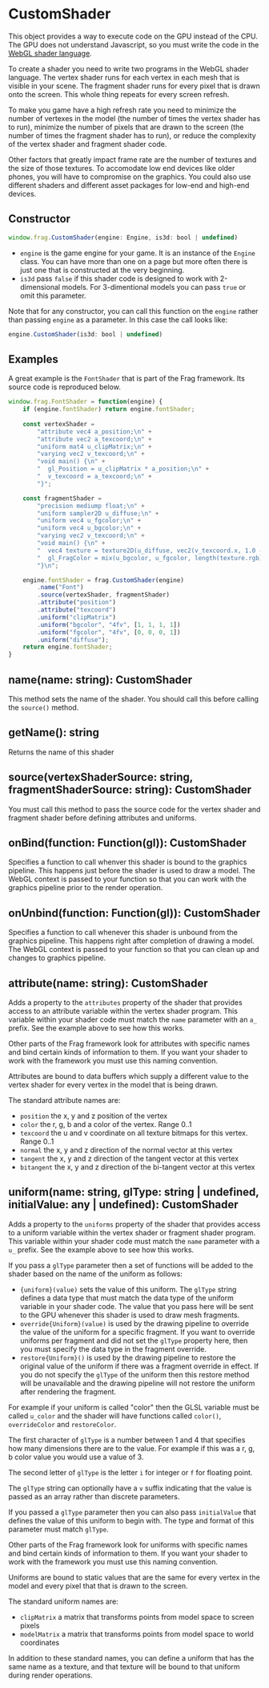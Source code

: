# CustomShader

This object provides a way to execute code on the GPU instead of the CPU.
The GPU does not understand Javascript, so you must write the code in 
the [WebGL shader language](http://learnwebgl.brown37.net/12_shader_language/documents/_GLSL_ES_Specification_1.0.17.pdf).

To create a shader you need to write two programs in the WebGL shader language. The 
vertex shader runs for each vertex in each mesh that is visible in your scene. The
fragment shader runs for every pixel that is drawn onto the screen. This whole thing
repeats for every screen refresh.

To make you game have a high refresh rate you need to minimize the number of vertexes
in the model (the number of times the vertex shader has to run), minimize the number
of pixels that are drawn to the screen (the number of times the fragment shader has to 
run), or reduce the complexity of the vertex shader and fragment shader code.

Other factors that greatly impact frame rate are the number of textures and the size of
those textures. To accomodate low end devices like older phones, you will have to 
compromise on the graphics. You could also use different shaders and different asset
packages for low-end and high-end devices.

## Constructor
```javascript
window.frag.CustomShader(engine: Engine, is3d: bool | undefined)

```

* `engine` is the game engine for your game. It is an instance of the `Engine` class. You can 
  have more than one on a page but more often there is just one that is constructed at the 
  very beginning.
* `is3d` pass `false` if this shader code is designed to work with 2-dimensional models.
  For 3-dimentional models you can pass `true` or omit this parameter.

Note that for any constructor, you can call this function on the `engine` rather than passing
`engine` as a parameter. In this case the call looks like:

```javascript
engine.CustomShader(is3d: bool | undefined)
```

## Examples
A great example is the `FontShader` that is part of the Frag framework. Its
source code is reproduced below.

```javascript
window.frag.FontShader = function(engine) {
    if (engine.fontShader) return engine.fontShader;
    
    const vertexShader = 
        "attribute vec4 a_position;\n" +
        "attribute vec2 a_texcoord;\n" +
        "uniform mat4 u_clipMatrix;\n" +
        "varying vec2 v_texcoord;\n" +
        "void main() {\n" +
        "  gl_Position = u_clipMatrix * a_position;\n" +
        "  v_texcoord = a_texcoord;\n" +
        "}";

    const fragmentShader = 
        "precision mediump float;\n" +
        "uniform sampler2D u_diffuse;\n" +
        "uniform vec4 u_fgcolor;\n" +
        "uniform vec4 u_bgcolor;\n" +
        "varying vec2 v_texcoord;\n" +
        "void main() {\n" +
        "  vec4 texture = texture2D(u_diffuse, vec2(v_texcoord.x, 1.0 - v_texcoord.y));\n" +
        "  gl_FragColor = mix(u_bgcolor, u_fgcolor, length(texture.rgb));\n" +
        "}\n";

    engine.fontShader = frag.CustomShader(engine)
        .name("Font")
        .source(vertexShader, fragmentShader)
        .attribute("position")
        .attribute("texcoord")
        .uniform("clipMatrix")
        .uniform("bgcolor", "4fv", [1, 1, 1, 1])
        .uniform("fgcolor", "4fv", [0, 0, 0, 1])
        .uniform("diffuse");
    return engine.fontShader;
}
```

## name(name: string): CustomShader
This method sets the name of the shader. You should call this before calling
the `source()` method.

## getName(): string
Returns the name of this shader

## source(vertexShaderSource: string, fragmentShaderSource: string): CustomShader
You must call this method to pass the source code for the vertex shader
and fragment shader before defining attributes and uniforms.

## onBind(function: Function(gl)): CustomShader
Specifies a function to call whenver this shader is bound to the graphics pipeline.
This happens just before the shader is used to draw a model. The WebGL context is
passed to your function so that you can work with the graphics pipeline prior to
the render operation.

## onUnbind(function: Function(gl)): CustomShader
Specifies a function to call whenever this shader is unbound from the graphics
pipeline. This happens right after completion of drawing a model. The WebGL context is
passed to your function so that you can clean up and changes to graphics pipeline.

## attribute(name: string): CustomShader
Adds a property to the `attributes` property of the shader that provides access to
an attribute variable within the vertex shader program. This variable within your
shader code must match the `name` parameter with an `a_` prefix. See the example
above to see how this works.

Other parts of the Frag framework look for attributes with specific names and bind
certain kinds of information to them. If you want your shader to work with the 
framework you must use this naming convention.

Attributes are bound to data buffers which supply a different value to the vertex
shader for every vertex in the model that is being drawn.

The standard attribute names are:
* `position` the x, y and z position of the vertex
* `color` the r, g, b and a color of the vertex. Range 0..1
* `texcoord` the u and v coordinate on all texture bitmaps for this vertex. Range 0..1
* `normal` the x, y and z direction of the normal vector at this vertex
* `tangent` the x, y and z direction of the tangent vector at this vertex
* `bitangent` the x, y and z direction of the bi-tangent vector at this vertex

## uniform(name: string, glType: string | undefined, initialValue: any | undefined): CustomShader
Adds a property to the `uniforms` property of the shader that provides access to
a uniform variable within the vertex shader or fragment shader program. This variable
within your shader code must match the `name` parameter with a `u_` prefix. See the 
example above to see how this works.

If you pass a `glType` parameter then a set of functions will be added to the shader
based on the name of the uniform as follows:
* `{uniform}(value)` sets the value of this uniform. The `glType` string defines a 
  data type that must match the data type of the uniform variable in your shader code.
  The value that you pass here will be sent to the GPU whenever this shader is used
  to draw mesh fragments.
* `override{Uniform}(value)` is used by the drawing pipeline to override the value of
  the uniform for a specific fragment. If you want to override uniforms per fragment
  and did not set the `glType` property here, then you must specify the data type
  in the fragment override.
* `restore{Uniform}()` is used by the drawing pipeline to restore the original value
  of the uniform if there was a fragment override in effect. If you do not specify
  the `glType` of the uniform then this restore method will be unavailable and the
  drawing pipeline will not restore the uniform after rendering the fragment.

For example if your uniform is called "color" then the GLSL variable must be called
`u_color` and the shader will have functions called `color()`, `overrideColor` and
`restoreColor`.

The first character of `glType` is a number between 1 and 4 that specifies how many 
dimensions there are to the value. For example if this was a r, g, b color value you
would use a value of 3.

The second letter of `glType` is the letter `i` for integer or `f` for floating point.

The `glType` string can optionally have a `v` suffix indicating that the value is
passed as an array rather than discrete parameters.

If you passed a `glType` parameter then you can also pass `initialValue` that
defines the value of this uniform to begin with. The type and format of this
parameter must match `glType`.

Other parts of the Frag framework look for uniforms with specific names and bind
certain kinds of information to them. If you want your shader to work with the 
framework you must use this naming convention.

Uniforms are bound to static values that are the same for every vertex
in the model and every pixel that that is drawn to the screen.

The standard uniform names are:
* `clipMatrix` a matrix that transforms points from model space to screen pixels
* `modelMatrix` a matrix that transforms points from model space to world coordinates

In addition to these standard names, you can define a uniform that has the same 
name as a texture, and that texture will be bound to that uniform during render
operations.
